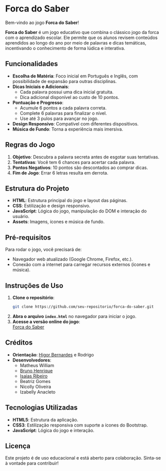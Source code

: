 # Forca do Saber

Bem-vindo ao jogo **Forca do Saber**! 

**Forca do Saber** é um jogo educativo que combina o clássico jogo da forca com o aprendizado escolar. Ele permite que os alunos revisem conteúdos aprendidos ao longo do ano por meio de palavras e dicas temáticas, incentivando o conhecimento de forma lúdica e interativa.

## Funcionalidades

- **Escolha de Matéria**: Foco inicial em Português e Inglês, com possibilidade de expansão para outras disciplinas.
- **Dicas Iniciais e Adicionais**:
  - Cada palavra possui uma dica inicial gratuita.
  - Dica adicional disponível ao custo de 10 pontos.
- **Pontuação e Progresso**:
  - Acumule 6 pontos a cada palavra correta.
  - Complete 6 palavras para finalizar o nível.
  - Use até 3 pulos para avançar no jogo.
- **Design Responsivo**: Compatível com diferentes dispositivos.
- **Música de Fundo**: Torna a experiência mais imersiva.

## Regras do Jogo

1. **Objetivo**: Descubra a palavra secreta antes de esgotar suas tentativas.
2. **Tentativas**: Você tem 6 chances para acertar cada palavra.
3. **Pontos Negativos**: 10 pontos são descontados ao comprar dicas.
4. **Fim de Jogo**: Errar 6 letras resulta em derrota.

## Estrutura do Projeto

- **HTML**: Estrutura principal do jogo e layout das páginas.
- **CSS**: Estilização e design responsivo.
- **JavaScript**: Lógica do jogo, manipulação do DOM e interação do usuário.
- **Assets**: Imagens, ícones e música de fundo.

## Pré-requisitos

Para rodar o jogo, você precisará de:

- Navegador web atualizado (Google Chrome, Firefox, etc.).
- Conexão com a internet para carregar recursos externos (ícones e música).

## Instruções de Uso

1. **Clone o repositório**:
      ```bash
   git clone https://github.com/seu-repositorio/forca-do-saber.git
   ```
2. **Abra o arquivo `index.html`** no navegador para iniciar o jogo.
3. **Acesse a versão online do jogo**:  
   [Forca do Saber](https://github.com/BrunoH4ds/web_Forca_educacional)

## Créditos

- **Orientação**: [Higor Bernardes](https://github.com/higorber) e Rodrigo
- **Desenvolvedores**:
  - Matheus William
  - [Bruno Henrique](https://github.com/BrunoH4ds)
  - [Isaias Ribeiro](https://github.com/IasPY)
  - Beatriz Gomes
  - Nicolly Oliveira
  - Izabelly Anacleto

## Tecnologias Utilizadas

- **HTML5**: Estrutura da aplicação.
- **CSS3**: Estilização responsiva com suporte a ícones do Bootstrap.
- **JavaScript**: Lógica do jogo e interação.

## Licença

Este projeto é de uso educacional e está aberto para colaboração. Sinta-se à vontade para contribuir!
